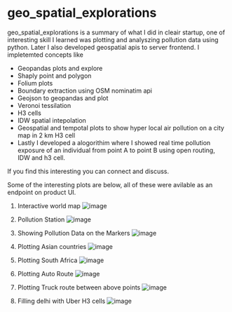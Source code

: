 # geo_spatial_explorations
geo_spatial_explorations is a summary of what I did in cleair startup, one of interesting skill I learned was plotting and analyszing pollution data using python. Later I also developed geospatial apis to server frontend. I impletemted concepts like 
- Geopandas plots and explore
- Shaply point and polygon
- Folium plots 
- Boundary extraction using OSM nominatim api
- Geojson to geopandas and plot
- Veronoi tessilation 
- H3 cells 
- IDW spatial intepolation 
- Geospatial and tempotal plots to show hyper local air pollution on a city map in 2 km H3 cell 
- Lastly I developed a alogorithim where I showed real time pollution exposure of an individual from point A to point B using open routing, IDW and h3 cell.

If you find this interesting you can connect and discuss.

Some of the interesting plots are below, all of these were avilable as an endpoint on product UI.
1. Interactive world map
![image](https://user-images.githubusercontent.com/25322710/193629434-7a8b6dec-4f5d-4959-918c-5de697f8ea03.png)

2. Pollution Station 
![image](https://user-images.githubusercontent.com/25322710/193629585-3fc71c15-b5fd-41ff-abd0-1100fb255b17.png)

3. Showing Pollution Data on the Markers 
![image](https://user-images.githubusercontent.com/25322710/193630165-870f7342-a81e-4d05-bff1-7dbb7d9de930.png)

4. Plotting Asian countries 
![image](https://user-images.githubusercontent.com/25322710/193629814-92235054-e1c7-48ac-af29-e062777cc036.png)

5. Plotting South Africa 
![image](https://user-images.githubusercontent.com/25322710/193629953-763fbb03-2b2a-4113-a801-0b6d36fa7e35.png)

6. Plotting Auto Route 
![image](https://user-images.githubusercontent.com/25322710/193630273-303e21b2-51b6-410f-aa32-113a81e290f9.png)

7. Plotting Truck route between above points 
![image](https://user-images.githubusercontent.com/25322710/193630377-751fea35-690e-4a8b-8a00-2ec219ee5592.png)

8. Filling delhi with Uber H3 cells 
![image](https://user-images.githubusercontent.com/25322710/193879716-c5561391-ee59-4dd4-9cf4-000d3f085bf3.png)

